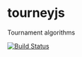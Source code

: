 # tourneyjs

Tournament algorithms  

[![Build Status](https://travis-ci.org/siggame/tourneyjs.svg?branch=master)](https://travis-ci.org/siggame/tourneyjs)
